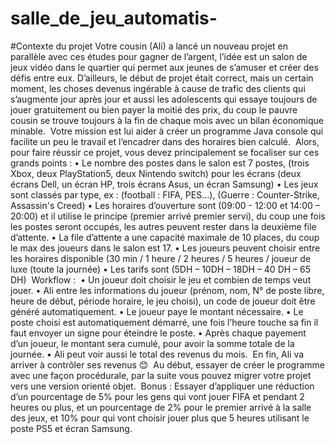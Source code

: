 # salle_de_jeu_automatis-
#Contexte du projet
Votre cousin (Ali) a lancé un nouveau projet en parallèle avec ces études pour gagner de l’argent, l’idée est un salon de jeux vidéo dans le quartier qui permet aux jeunes de s’amuser et créer des défis entre eux.  D’ailleurs, le début de projet était correct, mais un certain moment, les choses devenus ingérable à cause de trafic des clients qui s’augmente jour après jour et aussi les adolescents qui essaye toujours de jouer gratuitement ou bien payer la moitié des prix, du coup le pauvre cousin se trouve toujours à la fin de chaque mois avec un bilan économique minable.  ​  Votre mission est lui aider à créer un programme Java console qui facilite un peu le travail et l’encadrer dans des horaires bien calculé.  ​  Alors, pour faire réussir ce projet, vous devez principalement se focaliser sur ces grands points :  • Le nombre des postes dans le salon est 7 postes, (trois Xbox, deux PlayStation5, deux Nintendo switch) pour les écrans (deux écrans Dell, un écran HP, trois écrans Asus, un écran Samsung)  • Les jeux sont classés par type, ex : (football : FIFA, PES…), (Guerre : Counter-Strike, Assassin's Creed)  • Les horaires d’ouverture sont (09:00 - 12:00 et 14:00 – 20:00) et il utilise le principe (premier arrivé premier servi), du coup une fois les postes seront occupés, les autres peuvent rester dans la deuxième file d’attente.  • La file d’attente a une capacité maximale de 10 places, du coup le max des joueurs dans le salon est 17.  • Les joueurs peuvent choisir entre les horaires disponible (30 min / 1 heure / 2 heures / 5 heures / joueur de luxe (toute la journée)  • Les tarifs sont (5DH – 10DH – 18DH – 40 DH – 65 DH)  ​  Workflow :  ​  • Un joueur doit choisir le jeu et combien de temps veut jouer.  • Ali entre les informations du joueur (prénom, nom, N° de poste libre, heure de début, période horaire, le jeu choisi), un code de joueur doit être généré automatiquement.  • Le joueur paye le montant nécessaire.  • Le poste choisi est automatiquement démarré, une fois l’heure touche sa fin il faut envoyer un signe pour éteindre le poste.  • Après chaque payement d’un joueur, le montant sera cumulé, pour avoir la somme totale de la journée.  • Ali peut voir aussi le total des revenus du mois.  ​  En fin, Ali va arriver à contrôler ses revenus 😊  ​  Au début, essayer de créer le programme avec une façon procédurale, par la suite vous pouvez migrer votre projet vers une version orienté objet. ​  Bonus :  Essayer d’appliquer une réduction d’un pourcentage de 5% pour les gens qui vont jouer FIFA et pendant 2 heures ou plus, et un pourcentage de 2% pour le premier arrivé à la salle des jeux, et 10% pour qui vont choisir jouer plus que 5 heures utilisant le poste PS5 et écran Samsung.  ​
